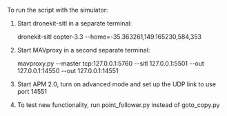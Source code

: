 To run the script with the simulator:

1. Start dronekit-sitl in a separate terminal:

    dronekit-sitl copter-3.3 --home=-35.363261,149.165230,584,353

2. Start MAVproxy in a second separate terminal:
    
    mavproxy.py --master tcp:127.0.0.1:5760 --sitl 127.0.0.1:5501 --out 127.0.0.1:14550 --out 127.0.0.1:14551

3. Start APM 2.0, turn on advanced mode and set up the UDP link to use port 14551

4. To test new functionality, run point_follower.py instead of goto_copy.py
